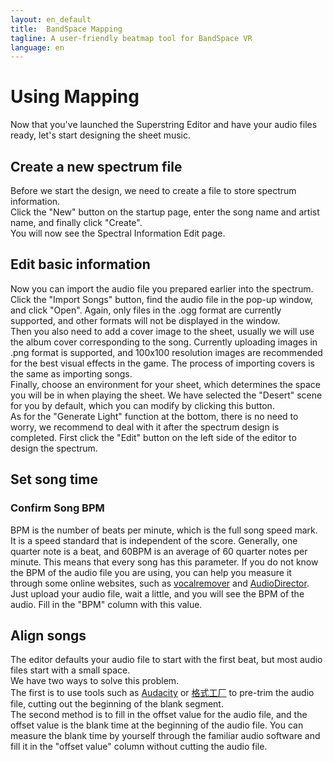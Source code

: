 ```yaml
---
layout: en_default
title:  BandSpace Mapping
tagline: A user-friendly beatmap tool for BandSpace VR
language: en
---
```


# Using Mapping
Now that you've launched the Superstring Editor and have your audio files ready, let's start designing the sheet music.  

## Create a new spectrum file
Before we start the design, we need to create a file to store spectrum information.  
Click the "New" button on the startup page, enter the song name and artist name, and finally click "Create".   
You will now see the Spectral Information Edit page.  

## Edit basic information
Now you can import the audio file you prepared earlier into the spectrum. Click the "Import Songs" button, find the audio file in the pop-up window, and click "Open". Again, only files in the .ogg format are currently supported, and other formats will not be displayed in the window.    
Then you also need to add a cover image to the sheet, usually we will use the album cover corresponding to the song. Currently uploading images in .png format is supported, and 100x100 resolution images are recommended for the best visual effects in the game. The process of importing covers is the same as importing songs.    
Finally, choose an environment for your sheet, which determines the space you will be in when playing the sheet. We have selected the "Desert" scene for you by default, which you can modify by clicking this button.    
As for the "Generate Light" function at the bottom, there is no need to worry, we recommend to deal with it after the spectrum design is completed. First click the "Edit" button on the left side of the editor to design the spectrum.  

## Set song time
### Confirm Song BPM
BPM is the number of beats per minute, which is the full song speed mark. It is a speed standard that is independent of the score. Generally, one quarter note is a beat, and 60BPM is an average of 60 quarter notes per minute. This means that every song has this parameter. If you do not know the BPM of the audio file you are using, you can help you measure it through some online websites, such as [vocalremover](https://vocalremover.org/key-bpm-finder) and [AudioDirector](https://directorsuite-online.cyberlink.com/en/audio-editor/vocal-remover). Just upload your audio file, wait a little, and you will see the BPM of the audio. Fill in the "BPM" column with this value.  

## Align songs
The editor defaults your audio file to start with the first beat, but most audio files start with a small space.    
We have two ways to solve this problem.    
The first is to use tools such as [Audacity](https://www.audacityteam.org/) or [格式工厂](http://www.pcgeshi.com/index.html) to pre-trim the audio file, cutting out the beginning of the blank segment.    
The second method is to fill in the offset value for the audio file, and the offset value is the blank time at the beginning of the audio file. You can measure the blank time by yourself through the familiar audio software and fill it in the "offset value" column without cutting the audio file.  
